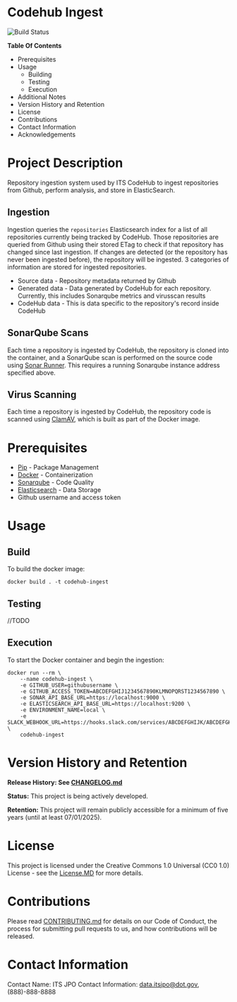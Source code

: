 # Codehub Ingest

![Build Status](https://codebuild.us-east-1.amazonaws.com/badges?uuid=eyJlbmNyeXB0ZWREYXRhIjoiRlVBSTZReThlVEpqcDNJMFg2NnBoYTU3VkxEZktpSFpDd1NnZ3Y3LzBlbnYyRHZSTW1DNDNOa0I5bWVJK1ZFQ1MvVTNLQk1jSXZNbHBwcTlEYTQ1Q0V3PSIsIml2UGFyYW1ldGVyU3BlYyI6IkdKdUdIMllGeXoyUjIzNjciLCJtYXRlcmlhbFNldFNlcmlhbCI6MX0%3D&branch=master)

**Table Of Contents**
* Prerequisites
* Usage
	* Building
	* Testing
	* Execution
* Additional Notes
* Version History and Retention
* License
* Contributions
* Contact Information
* Acknowledgements

# Project Description
Repository ingestion system used by ITS CodeHub to ingest repositories from Github, perform analysis, and store in ElasticSearch.

## Ingestion
Ingestion queries the `repositories` Elasticsearch index for a list of all repositories currently being tracked by CodeHub. Those repositories are queried from Github using their stored ETag to check if that repository has changed since last ingestion. If changes are detected (or the repository has never been ingested before), the repository will be ingested. 3 categories of information are stored for ingested repositories.
* Source data - Repository metadata returned by Github
* Generated data - Data generated by CodeHub for each repository. Currently, this includes Sonarqube metrics and virusscan results
* CodeHub data - This is data specific to the repository's record inside CodeHub

## SonarQube Scans
Each time a repository is ingested by CodeHub, the repository is cloned into the container, and a SonarQube scan is performed on the source code using [Sonar Runner](https://docs.sonarqube.org/display/SONARQUBE45/Analyzing+with+SonarQube+Runner). This requires a running Sonarqube instance address specified above.

## Virus Scanning
Each time a repository is ingested by CodeHub, the repository code is scanned using [ClamAV](https://www.clamav.net/), which is built as part of the Docker image.

# Prerequisites
- [Pip](https://pip.pypa.io/en/stable/) - Package Management
- [Docker](https://www.docker.com/) - Containerization
- [Sonarqube](https://www.sonarqube.org/) - Code Quality
- [Elasticsearch](https://www.elastic.co/) - Data Storage
- Github username and access token

# Usage

## Build
To build the docker image:
```
docker build . -t codehub-ingest
```
## Testing
//TODO

## Execution
To start the Docker container and begin the ingestion:
```
docker run --rm \
    --name codehub-ingest \
    -e GITHUB_USER=githubusername \
    -e GITHUB_ACCESS_TOKEN=ABCDEFGHIJ1234567890KLMNOPQRST1234567890 \
    -e SONAR_API_BASE_URL=https://localhost:9000 \
    -e ELASTICSEARCH_API_BASE_URL=https://localhost:9200 \
    -e ENVIRONMENT_NAME=local \
    -e SLACK_WEBHOOK_URL=https://hooks.slack.com/services/ABCDEFGHIJK/ABCDEFGHIJKLMNOPQRSTUVWXYZ \
    codehub-ingest
```

# Version History and Retention
**Release History: See [CHANGELOG.md](CHANGELOG.md)**

**Status:** This project is being actively developed.

**Retention:** This project will remain publicly accessible for a minimum of five years (until at least 07/01/2025).

# License
This project is licensed under the Creative Commons 1.0 Universal (CC0 1.0) License - see the [License.MD](https://github.com/usdot-jpo-codehub/codehub-readme-template/blob/master/LICENSE) for more details. 

# Contributions
Please read [CONTRIBUTING.md](https://github.com/usdot-jpo-codehub/codehub-readme-template/blob/master/Contributing.MD) for details on our Code of Conduct, the process for submitting pull requests to us, and how contributions will be released.

# Contact Information
Contact Name: ITS JPO
Contact Information: data.itsjpo@dot.gov, (888)-888-8888